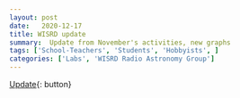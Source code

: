 ```yaml
---
layout: post
date:   2020-12-17
title: WISRD update
summary:  Update from November's activities, new graphs
tags: ['School-Teachers', 'Students', 'Hobbyists', ]
categories: ['Labs', 'WISRD Radio Astronomy Group'] 
---
```


[Update](https://wisrd.org/DSPiRA){: button}
    